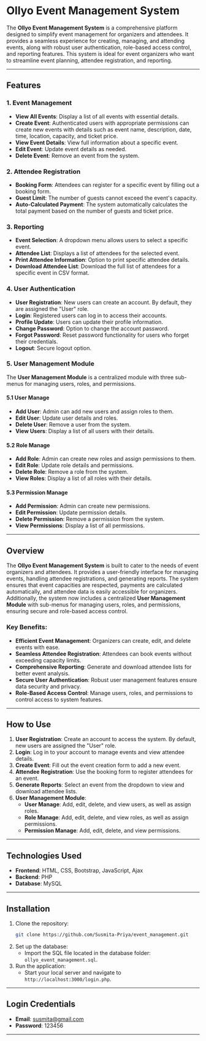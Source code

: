 # Ollyo Event Management System

The **Ollyo Event Management System** is a comprehensive platform designed to simplify event management for organizers and attendees. It provides a seamless experience for creating, managing, and attending events, along with robust user authentication, role-based access control, and reporting features. This system is ideal for event organizers who want to streamline event planning, attendee registration, and reporting.

---

## Features

### 1. **Event Management**
- **View All Events**: Display a list of all events with essential details.
- **Create Event**: Authenticated users with appropriate permissions can create new events with details such as event name, description, date, time, location, capacity, and ticket price.
- **View Event Details**: View full information about a specific event.
- **Edit Event**: Update event details as needed.
- **Delete Event**: Remove an event from the system.

### 2. **Attendee Registration**
- **Booking Form**: Attendees can register for a specific event by filling out a booking form.
- **Guest Limit**: The number of guests cannot exceed the event's capacity.
- **Auto-Calculated Payment**: The system automatically calculates the total payment based on the number of guests and ticket price.

### 3. **Reporting**
- **Event Selection**: A dropdown menu allows users to select a specific event.
- **Attendee List**: Displays a list of attendees for the selected event.
- **Print Attendee Information**: Option to print specific attendee details.
- **Download Attendee List**: Download the full list of attendees for a specific event in CSV format.

### 4. **User Authentication**
- **User Registration**: New users can create an account. By default, they are assigned the "User" role.
- **Login**: Registered users can log in to access their accounts.
- **Profile Update**: Users can update their profile information.
- **Change Password**: Option to change the account password.
- **Forgot Password**: Reset password functionality for users who forget their credentials.
- **Logout**: Secure logout option.

### 5. **User Management Module**
The **User Management Module** is a centralized module with three sub-menus for managing users, roles, and permissions.

#### **5.1 User Manage**
- **Add User**: Admin can add new users and assign roles to them.
- **Edit User**: Update user details and roles.
- **Delete User**: Remove a user from the system.
- **View Users**: Display a list of all users with their details.

#### **5.2 Role Manage**
- **Add Role**: Admin can create new roles and assign permissions to them.
- **Edit Role**: Update role details and permissions.
- **Delete Role**: Remove a role from the system.
- **View Roles**: Display a list of all roles with their details.

#### **5.3 Permission Manage**
- **Add Permission**: Admin can create new permissions.
- **Edit Permission**: Update permission details.
- **Delete Permission**: Remove a permission from the system.
- **View Permissions**: Display a list of all permissions.

---

## Overview

The **Ollyo Event Management System** is built to cater to the needs of event organizers and attendees. It provides a user-friendly interface for managing events, handling attendee registrations, and generating reports. The system ensures that event capacities are respected, payments are calculated automatically, and attendee data is easily accessible for organizers. Additionally, the system now includes a centralized **User Management Module** with sub-menus for managing users, roles, and permissions, ensuring secure and role-based access control.

### Key Benefits:
- **Efficient Event Management**: Organizers can create, edit, and delete events with ease.
- **Seamless Attendee Registration**: Attendees can book events without exceeding capacity limits.
- **Comprehensive Reporting**: Generate and download attendee lists for better event analysis.
- **Secure User Authentication**: Robust user management features ensure data security and privacy.
- **Role-Based Access Control**: Manage users, roles, and permissions to control access to system features.

---

## How to Use

1. **User Registration**: Create an account to access the system. By default, new users are assigned the "User" role.
2. **Login**: Log in to your account to manage events and view attendee details.
3. **Create Event**: Fill out the event creation form to add a new event.
4. **Attendee Registration**: Use the booking form to register attendees for an event.
5. **Generate Reports**: Select an event from the dropdown to view and download attendee lists.
6. **User Management Module**:
   - **User Manage**: Add, edit, delete, and view users, as well as assign roles.
   - **Role Manage**: Add, edit, delete, and view roles, as well as assign permissions.
   - **Permission Manage**: Add, edit, delete, and view permissions.

---

## Technologies Used
- **Frontend**: HTML, CSS, Bootstrap, JavaScript, Ajax
- **Backend**: PHP
- **Database**: MySQL

---

## Installation

1. Clone the repository:
   ```bash
   git clone https://github.com/Susmita-Priya/event_management.git
   ```
2. Set up the database:
   - Import the SQL file located in the database folder: `ollyo_event_management.sql`.
3. Run the application:
   - Start your local server and navigate to `http://localhost:3000/login.php`.

---

## Login Credentials

- **Email**: susmita@gmail.com
- **Password**: 123456

---
